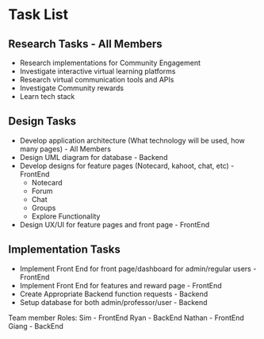 # Task List
## Research Tasks - All Members
- Research implementations for Community Engagement
- Investigate interactive virtual learning platforms
- Research virtual communication tools and APIs
- Investigate Community rewards
- Learn tech stack

## Design Tasks
- Develop application architecture (What technology will be used, how many pages) - All Members
- Design UML diagram for database - Backend
- Develop designs for feature pages (Notecard, kahoot, chat, etc) - FrontEnd
    - Notecard
    - Forum
    - Chat
    - Groups
    - Explore Functionality
- Design UX/UI for feature pages and front page - FrontEnd

## Implementation Tasks
- Implement Front End for front page/dashboard for admin/regular users - FrontEnd
- Implement Front End for features and reward page - FrontEnd
- Create Appropriate Backend function requests - Backend
- Setup database for both admin/professor/user - Backend

Team member Roles:
Sim - FrontEnd
Ryan - BackEnd
Nathan - FrontEnd
Giang - BackEnd

